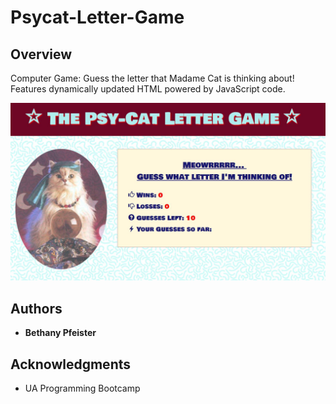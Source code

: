 # Psycat-Letter-Game


## Overview

Computer Game: Guess the letter that Madame Cat is thinking about! Features dynamically updated HTML powered by JavaScript code.


![Screenshot](assets/images/screenshot.JPG)


## Authors

* **Bethany Pfeister** 

## Acknowledgments

* UA Programming Bootcamp
